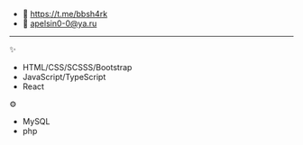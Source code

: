 - 📩 https://t.me/bbsh4rk 
- 📩 apelsin0-0@ya.ru
______________________________
✨
- HTML/CSS/SCSSS/Bootstrap
- JavaScript/TypeScript
- React

⚙
- MySQL
- php
